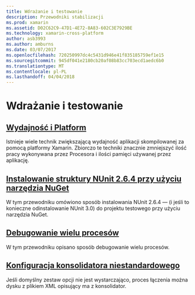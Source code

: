 ```yaml
---
title: Wdrażanie i testowanie
description: Przewodniki stabilizacji
ms.prod: xamarin
ms.assetid: D02C62C9-47D1-4E72-8A83-602C3E7929BE
ms.technology: xamarin-cross-platform
author: asb3993
ms.author: amburns
ms.date: 03/07/2017
ms.openlocfilehash: 720250997dc4c5431d946e41f835185759ef1e15
ms.sourcegitcommit: 945df041e2180cb20af08b83cc703ecd1aedc6b0
ms.translationtype: MT
ms.contentlocale: pl-PL
ms.lasthandoff: 04/04/2018
---
```

# <a name="deployment-and-testing"></a>Wdrażanie i testowanie

##  <a name="cross-platform-performancememory-perf-best-practicesmd"></a>[Wydajność i Platform](memory-perf-best-practices.md)

Istnieje wiele technik zwiększającą wydajność aplikacji skompilowanej za pomocą platformy Xamarin. Zbiorczo te techniki znacznie zmniejszyć ilość pracy wykonywana przez Procesora i ilości pamięci używanej przez aplikację.

## <a name="installing-nunit-264-using-nugetinstalling-nunit-using-nugetmd"></a>[Instalowanie struktury NUnit 2.6.4 przy użyciu narzędzia NuGet](installing-nunit-using-nuget.md)

W tym przewodniku omówiono sposób instalowania NUnit 2.6.4 — (i jeśli to konieczne odinstalowanie NUnit 3.0) do projektu testowego przy użyciu narzędzia NuGet.

## <a name="multi-process-debuggingmulti-process-debuggingmd"></a>[Debugowanie wielu procesów](multi-process-debugging.md)

W tym przewodniku opisano sposób debugowanie wielu procesów.


##  <a name="custom-linker-configurationlinkermd"></a>[Konfiguracja konsolidatora niestandardowego](linker.md)

Jeśli domyślny zestaw opcji nie jest wystarczająco, proces łączenia można dysku z plikiem XML opisujący ma z konsolidator.